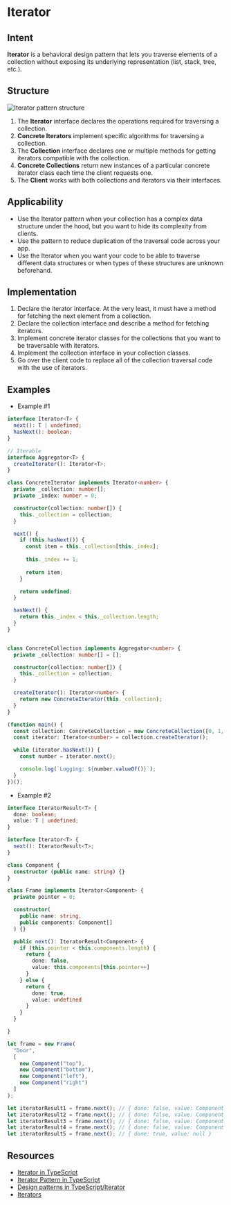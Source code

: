 # Iterator

## Intent

**Iterator** is a behavioral design pattern that lets you traverse
elements of a collection without exposing its underlying
representation (list, stack, tree, etc.).

## Structure

![Iterator pattern structure](https://refactoring.guru/images/patterns/diagrams/iterator/structure.png)

1. The **Iterator** interface declares the operations required for traversing
a collection.
2. **Concrete Iterators** implement specific algorithms for traversing
a collection.
3. The **Collection** interface declares one or multiple methods for
getting iterators compatible with the collection.
4. **Concrete Collections** return new instances of a particular concrete
iterator class each time the client requests one.
5. The **Client** works with both collections and iterators via their
interfaces.

## Applicability

- Use the Iterator pattern when your collection has a complex
data structure under the hood, but you want to hide its complexity
from clients.
- Use the pattern to reduce duplication of the traversal code
across your app.
- Use the Iterator when you want your code to be able to traverse
different data structures or when types of these structures
are unknown beforehand.

## Implementation

1. Declare the iterator interface. At the very least, it must have a
method for fetching the next element from a collection.
2. Declare the collection interface and describe a method for
fetching iterators.
3. Implement concrete iterator classes for the collections that
you want to be traversable with iterators.
4. Implement the collection interface in your collection classes.
5. Go over the client code to replace all of the collection traversal
code with the use of iterators.

## Examples

- Example #1

```typescript
interface Iterator<T> {
  next(): T | undefined;
  hasNext(): boolean;
}

// Iterable
interface Aggregator<T> {
  createIterator(): Iterator<T>;
}

class ConcreteIterator implements Iterator<number> {
  private _collection: number[];
  private _index: number = 0;

  constructor(collection: number[]) {
    this._collection = collection;
  }

  next() {
    if (this.hasNext()) {
      const item = this._collection[this._index];
  
      this._index += 1;
      
      return item;
    }

    return undefined;
  }

  hasNext() {
    return this._index < this._collection.length;
  }
}


class ConcreteCollection implements Aggregator<number> {
  private _collection: number[] = [];

  constructor(collection: number[]) {
    this._collection = collection;
  }

  createIterator(): Iterator<number> {
    return new ConcreteIterator(this._collection);
  }
}

(function main() {
  const collection: ConcreteCollection = new ConcreteCollection([0, 1, 2, 3]);
  const iterator: Iterator<number> = collection.createIterator();

  while (iterator.hasNext()) {
    const number = iterator.next();

    console.log(`Logging: ${number.valueOf()}`);
  }
})();
```

- Example #2

```typescript
interface IteratorResult<T> {
  done: boolean;
  value: T | undefined;
}

interface Iterator<T> {
  next(): IteratorResult<T>;
}

class Component {
  constructor (public name: string) {}
}

class Frame implements Iterator<Component> {
  private pointer = 0;

  constructor(
    public name: string,
    public components: Component[]
  ) {}

  public next(): IteratorResult<Component> {
    if (this.pointer < this.components.length) {
      return {
        done: false,
        value: this.components[this.pointer++]
      }
    } else {
      return {
        done: true,
        value: undefined
      }
    }
  }

}

let frame = new Frame(
  "Door",
  [
    new Component("top"),
    new Component("bottom"),
    new Component("left"),
    new Component("right")
  ]
);

let iteratorResult1 = frame.next(); // { done: false, value: Component { name: 'top' } }
let iteratorResult2 = frame.next(); // { done: false, value: Component { name: 'bottom' } }
let iteratorResult3 = frame.next(); // { done: false, value: Component { name: 'left' } }
let iteratorResult4 = frame.next(); // { done: false, value: Component { name: 'right' } }
let iteratorResult5 = frame.next(); // { done: true, value: null }
```

## Resources

- [Iterator in TypeScript](https://refactoring.guru/design-patterns/iterator/typescript/example)
- [Iterator Pattern in TypeScript](https://medium.com/design-patterns-in-typescript/iterator-pattern-in-typescript-9d16b0146804)
- [Design patterns in TypeScript/Iterator](https://github.com/gztchan/design-patterns-in-typescript/blob/master/iterator/iterator.ts)
- [Iterators](https://basarat.gitbook.io/typescript/future-javascript/iterators)
